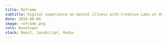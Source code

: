 ```yaml
---
title: Reframe
subtitle: Digital experience on mental illness with Creative Labs at UCLA
date: 2018-06-08
image: reframe.png
role: Developer
stack: React, JavaScript, Redux
---
```

